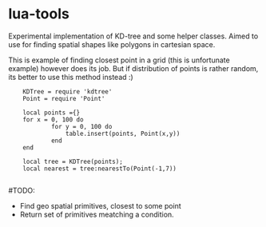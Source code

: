 # lua-tools

Experimental implementation of KD-tree and some helper classes. 
Aimed to use for finding spatial shapes like polygons in cartesian space.

This is example of finding closest point in a grid (this is unfortunate example) however does its job.
But if distribution of points is rather random, its better to use this method instead :)

```
  	KDTree = require 'kdtree'
  	Point = require 'Point'
  
	local points ={}
	for x = 0, 100 do
			for y = 0, 100 do
				table.insert(points, Point(x,y))
			end
	end

	local tree = KDTree(points);
	local nearest = tree:nearestTo(Point(-1,7))
	
```

#TODO: 
  - Find geo spatial primitives, closest to some point
  - Return set of primitives meatching a condition.
